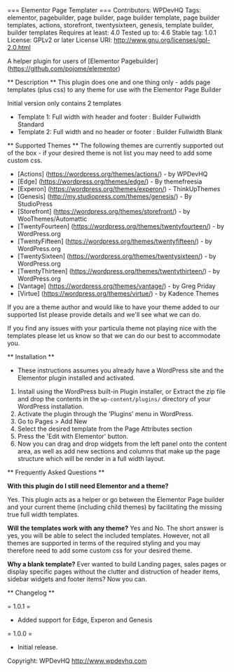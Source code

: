 === Elementor Page Templater ===
Contributors: WPDevHQ
Tags: elementor, pagebuilder, page builder, page builder template, page builder templates, actions, storefront, twentysixteen, genesis, template builder, builder templates
Requires at least: 4.0
Tested up to: 4.6
Stable tag: 1.0.1
License: GPLv2 or later
License URI: http://www.gnu.org/licenses/gpl-2.0.html

A helper plugin for users of [Elementor Pagebuilder] (https://github.com/pojome/elementor)

** Description **
This plugin does one and one thing only - adds page templates (plus css) to any theme for use with the Elementor Page Builder

Initial version only contains 2 templates
- Template 1: Full width with header and footer : Builder Fullwidth Standard
- Template 2: Full width and no header or footer : Builder Fullwidth Blank
	
** Supported Themes **
The following themes are currently supported out of the box - if your desired theme is not list you may need to add some custom css.
- [Actions] (https://wordpress.org/themes/actions/) - by WPDevHQ
- [Edge] (https://wordpress.org/themes/edge/) - By themefreesia
- [Experon] (https://wordpress.org/themes/experon/) - ThinkUpThemes
- [Genesis] (http://my.studiopress.com/themes/genesis/) - By StudioPress
- [Storefront] (https://wordpress.org/themes/storefront/) - by WooThemes/Automattic
- [TwentyFourteen] (https://wordpress.org/themes/twentyfourteen/) - by WordPress.org
- [TwentyFifteen] (https://wordpress.org/themes/twentyfifteen/) - by WordPress.org
- [TwentySixteen] (https://wordpress.org/themes/twentysixteen/) - by WordPress.org
- [TwentyThirteen] (https://wordpress.org/themes/twentythirteen/) - by WordPress.org
- [Vantage] (https://wordpress.org/themes/vantage/) - by Greg Priday
- [Virtue] (https://wordpress.org/themes/virtue/) - by Kadence Themes

If you are a theme author and would like to have your theme added to our supported list please provide details and we'll see what we can do.

If you find any issues with your particula theme not playing nice with the templates please let us know so that we can do our best
to accommodate you.

** Installation **
* These instructions assumes you already have a WordPress site and the Elementor plugin installed and activated.

1. Install using the WordPress built-in Plugin installer, or Extract the zip file and drop the contents in the `wp-content/plugins/` directory of your WordPress installation.
2. Activate the plugin through the 'Plugins' menu in WordPress.
3. Go to Pages > Add New
4. Select the desired template from the Page Attributes section
4. Press the 'Edit with Elementor' button.
5. Now you can drag and drop widgets from the left panel onto the content area, as well as add new sections and columns that make up the page structure which will be render in a full width layout.

** Frequently Asked Questions **

**With this plugin do I still need Elementor and a theme?**

Yes. This plugin acts as a helper or go between the Elementor Page builder and your current theme (including child themes) by facilitating the missing true full width templates.

**Will the templates work with any theme?**
Yes and No. The short answer is yes, you will be able to select the included templates. However, not all themes are supported in terms of the required styling and you may therefore need to add some custom css for your desired theme.

**Why a blank template?**
Ever wanted to build Landing pages, sales pages or display specific pages without the clutter and distruction of header items, sidebar widgets and footer items? Now you can.

** Changelog **

= 1.0.1 =
* Added support for Edge, Experon and Genesis

= 1.0.0 =
* Initial release.

Copyright: WPDevHQ http://www.wpdevhq.com
